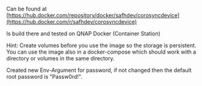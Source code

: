 Can be found at [https://hub.docker.com/repository/docker/safhdev/corosyncdevice](https://hub.docker.com/r/safhdev/corosyncdevice)

Is build there and tested on QNAP Docker (Container Station)

Hint: Create volumes before you use the image so the storage is persistent. You can use the image also in a docker-compose which should work with a directory or volumes in the same directory.

Created new Env-Argument for password, if not changed then the default root password is "Passw0rd!".

